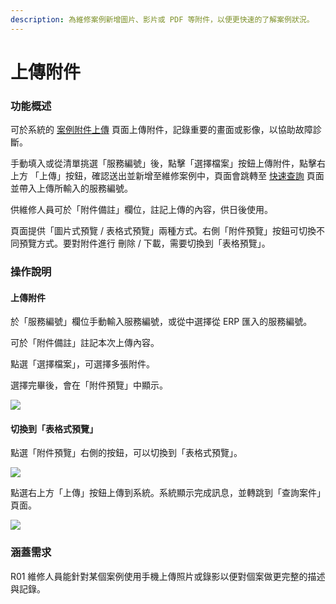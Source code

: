 ```yaml
---
description: 為維修案例新增圖片、影片或 PDF 等附件，以便更快速的了解案例狀況。
---
```


# 上傳附件

### 功能概述 <a href="#gong-neng-gai-shu" id="gong-neng-gai-shu"></a>

可於系統的 [案例附件上傳](https://gd8ce92aab9af75-ares.adb.ap-singapore-1.oraclecloudapps.com/ords/r/ares/machinery-service-management-system104/%E6%A1%88%E4%BE%8B%E9%99%84%E4%BB%B6%E4%B8%8A%E5%82%B3-main) 頁面上傳附件，記錄重要的畫面或影像，以協助故障診斷。

手動填入或從清單挑選「服務編號」後，點擊「選擇檔案」按鈕上傳附件，點擊右上方 「上傳」按鈕，確認送出並新增至維修案例中，頁面會跳轉至 [快速查詢](https://machinery-service-management.gitbook.io/index/service-manage/query-find#kuai-su-cha-xun) 頁面並帶入上傳所輸入的服務編號。

供維修人員可於「附件備註」欄位，註記上傳的內容，供日後使用。

頁面提供「圖片式預覽 / 表格式預覽」兩種方式。右側「附件預覽」按鈕可切換不同預覽方式。要對附件進行 刪除 / 下載，需要切換到「表格預覽」。

### 操作說明 <a href="#cao-zuo-shuo-ming" id="cao-zuo-shuo-ming"></a>

#### 上傳附件 <a href="#shang-chuan-fu-jian" id="shang-chuan-fu-jian"></a>

於「服務編號」欄位手動輸入服務編號，或從中選擇從 ERP 匯入的服務編號。

可於「附件備註」註記本次上傳內容。

點選「選擇檔案」，可選擇多張附件。

選擇完畢後，會在「附件預覽」中顯示。

![](../.gitbook/assets/Upload-IOS-1.png)

#### 切換到「表格式預覽」 <a href="#qie-huan-dao-biao-ge-shi-yu-lan" id="qie-huan-dao-biao-ge-shi-yu-lan"></a>

點選「附件預覽」右側的按鈕，可以切換到「表格式預覽」。

![](../.gitbook/assets/Upload-IOS-2.png)

點選右上方「上傳」按鈕上傳到系統。系統顯示完成訊息，並轉跳到「查詢案件」頁面。

![](../.gitbook/assets/Upload-IOS-3.png)

### 涵蓋需求 <a href="#han-gai-xu-qiu" id="han-gai-xu-qiu"></a>

R01 維修人員能針對某個案例使用手機上傳照片或錄影以便對個案做更完整的描述與記錄。

